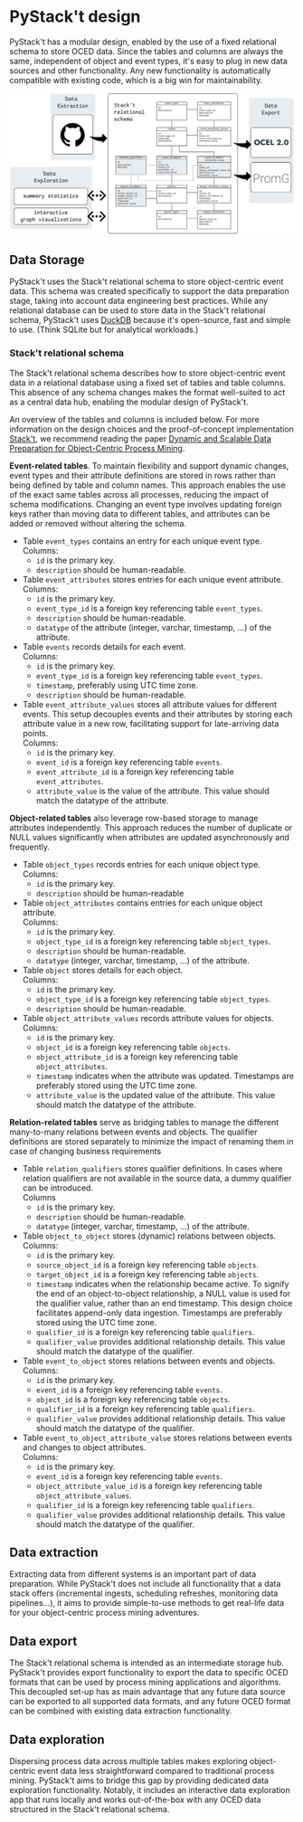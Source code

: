 # PyStack't design

PyStack't has a modular design, enabled by the use of a fixed relational schema to store OCED data. Since the tables and columns are always the same, independent of object and event types, it's easy to plug in new data sources and other functionality. Any new functionality is automatically compatible with existing code, which is a big win for maintainability.

![PyStack't has a modular design.](../../assets/images/pystackt_architecture.png)

## Data Storage

PyStack't uses the Stack't relational schema to store object-centric event data. This schema was created specifically to support the data preparation stage, taking into account data engineering best practices.
While any relational database can be used to store data in the Stack't relational schema, PyStack't uses [DuckDB](https://duckdb.org/) because it's open-source, fast and simple to use. (Think SQLite but for analytical workloads.)

### Stack't relational schema

The Stack't relational schema describes how to store object-centric event data in a relational database using a fixed set of tables and table columns. This absence of any schema changes makes the format well-suited to act as a central data hub, enabling the modular design of PyStack't.

An overview of the tables and columns is included below. For more information on the design choices and the proof-of-concept implementation [Stack't](https://github.com/LienBosmans/stack-t), we recommend reading the paper [Dynamic and Scalable Data Preparation for Object-Centric Process Mining](https://arxiv.org/abs/2410.00596).

**Event-related tables**. To maintain flexibility and support dynamic changes, event types and their attribute definitions are stored in rows rather than being defined by table and column names. This approach enables the use of the exact same tables across all processes, reducing the impact of schema modifications. Changing an event type involves updating foreign keys rather than moving data to different tables, and attributes can be added or removed without altering the schema.
- Table `event_types` contains an entry for each unique event type. \
    Columns: 
    -   `id` is the primary key.
    -   `description` should be human-readable.
-   Table `event_attributes` stores entries for each unique event attribute. \
    Columns:
    -   `id` is the primary key.
    -   `event_type_id` is a foreign key referencing table `event_types`.
    -   `description` should be human-readable.
    -   `datatype` of the attribute (integer, varchar, timestamp, ...) of the attribute.
-   Table `events` records details for each event. \
    Columns:
    -   `id` is the primary key.
    -   `event_type_id` is a foreign key referencing table `event_types`.
    -   `timestamp`, preferably using UTC time zone.
    -   `description` should be human-readable.
-   Table `event_attribute_values` stores all attribute values for different events. This setup decouples events and their attributes by storing each attribute value in a new row, facilitating support for late-arriving data points. \
    Columns:
    -   `id` is the primary key.
    -   `event_id` is a foreign key referencing table `events`.
    -   `event_attribute_id` is a foreign key referencing table `event_attributes`.
    -   `attribute_value` is the value of the attribute. This value should match the datatype of the attribute.

**Object-related tables** also leverage row-based storage to manage attributes independently. This approach reduces the number of duplicate or NULL values significantly when attributes are updated asynchronously and frequently.
-   Table `object_types` records entries for each unique object type.\
    Columns:
    -   `id` is the primary key.
    -   `description` should be human-readable
-   Table `object_attributes` contains entries for each unique object attribute. \
    Columns:
    -   `id` is the primary key.
    -   `object_type_id` is a foreign key referencing table `object_types`.
    -   `description` should be human-readable.
    -   `datatype` (integer, varchar, timestamp, ...) of the attribute.
-   Table `object` stores details for each object.\
    Columns:
    -   `id` is the primary key.
    -   `object_type_id` is a foreign key referencing table `object_types`.
    -   `description` should be human-readable.
-   Table `object_attribute_values` records attribute values for objects.\
    Columns: 
    -   `id` is the primary key.
    -   `object_id` is a foreign key referencing table `objects`.
    -   `object_attribute_id` is a foreign key referencing table `object_attributes`.
    -   `timestamp` indicates when the attribute was updated. Timestamps are preferably stored using the UTC time zone.
    -   `attribute_value` is the updated value of the attribute. This value should match the datatype of the attribute.

**Relation-related tables** serve as bridging tables to manage the different many-to-many relations between events and objects. The qualifier definitions are stored separately to minimize the impact of renaming them in case of changing business requirements 
-   Table `relation_qualifiers` stores qualifier definitions. In cases where relation qualifiers are not available in the source data, a dummy qualifier can be introduced.\
    Columns
    -   `id` is the primary key.
    -   `description` should be human-readable.
    -   `datatype` (integer, varchar, timestamp, ...) of the attribute.
-   Table `object_to_object` stores (dynamic) relations between objects.\
    Columns:
    -   `id` is the primary key.
    -   `source_object_id` is a foreign key referencing table `objects`.
    -   `target_object_id` is a foreign key referencing table `objects`.
    -   `timestamp` indicates when the relationship became active. To signify the end of an object-to-object relationship, a NULL value is used for the qualifier value, rather than an end timestamp. This design choice facilitates append-only data ingestion. Timestamps are preferably stored using the UTC time zone.
    -   `qualifier_id` is a foreign key referencing table `qualifiers`.
    -   `qualifier_value` provides additional relationship details. This value should match the datatype of the qualifier.
-   Table `event_to_object` stores relations between events and objects.\
    Columns:
    -   `id` is the primary key.
    -   `event_id` is a foreign key referencing table `events`.
    -   `object_id` is a foreign key referencing table `objects`.
    -   `qualifier_id` is a foreign key referencing table `qualifiers`.
    -   `qualifier_value` provides additional relationship details. This value should match the datatype of the qualifier.
-   Table `event_to_object_attribute_value` stores relations between events and changes to object attributes.\
    Columns:
    -   `id` is the primary key.
    -   `event_id` is a foreign key referencing table `events`.
    -   `object_attribute_value_id` is a foreign key referencing table `object_attribute_values`.
    -   `qualifier_id` is a foreign key referencing table `qualifiers`.
    -   `qualifier_value` provides additional relationship details. This value should match the datatype of the qualifier.


## Data extraction

Extracting data from different systems is an important part of data preparation. While PyStack't does not include all functionality that a data stack offers (incremental ingests, scheduling refreshes, monitoring data pipelines...), it aims to provide simple-to-use methods to get real-life data for your object-centric process mining adventures.

## Data export

The Stack't relational schema is intended as an intermediate storage hub. PyStack't provides export functionality to export the data to specific OCED formats that can be used by process mining applications and algorithms. This decoupled set-up has as main advantage that any future data source can be exported to all supported data formats, and any future OCED format can be combined with existing data extraction functionality.

## Data exploration

Dispersing process data across multiple tables makes exploring object-centric event data less straightforward compared to traditional process mining. PyStack't aims to bridge this gap by providing dedicated data exploration functionality. Notably, it includes an interactive data exploration app that runs locally and works out-of-the-box with any OCED data structured in the Stack't relational schema.
